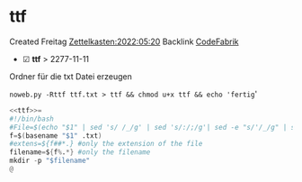 # ttf
Created Freitag [Zettelkasten:2022:05:20]()
Backlink [CodeFabrik]()

* ☑ **ttf**  >  2277-11-11


Ordner für die txt Datei erzeugen

  ``noweb.py -Rttf ttf.txt > ttf && chmod u+x ttf && echo 'fertig``'

```awk
<<ttf>>=
#!/bin/bash
#File=$(echo "$1" | sed 's/ /_/g' | sed 's/:/;/g'| sed -e "s/'/_/g" | sed 's/\"//g')
f=$(basename "$1" .txt)
#extens=${f##*.} #only the extension of the file
filename=${f%.*} #only the filename
mkdir -p "$filename"
@
```

